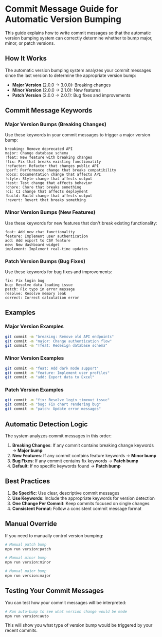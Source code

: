 # Commit Message Guide for Automatic Version Bumping

This guide explains how to write commit messages so that the automatic version bumping system can correctly determine whether to bump major, minor, or patch versions.

## How It Works

The automatic version bumping system analyzes your commit messages since the last version to determine the appropriate version bump:

- **Major Version** (2.0.0 → 3.0.0): Breaking changes
- **Minor Version** (2.0.0 → 2.1.0): New features
- **Patch Version** (2.0.0 → 2.0.1): Bug fixes and improvements

## Commit Message Keywords

### Major Version Bumps (Breaking Changes)
Use these keywords in your commit messages to trigger a major version bump:

```
breaking: Remove deprecated API
major: Change database schema
!feat: New feature with breaking changes
!fix: Fix that breaks existing functionality
!refactor: Refactor that changes public API
!perf: Performance change that breaks compatibility
!docs: Documentation change that affects API
!style: Style change that affects output
!test: Test change that affects behavior
!chore: Chore that breaks something
!ci: CI change that affects deployment
!build: Build change that affects output
!revert: Revert that breaks something
```

### Minor Version Bumps (New Features)
Use these keywords for new features that don't break existing functionality:

```
feat: Add new chat functionality
feature: Implement user authentication
add: Add export to CSV feature
new: New dashboard widget
implement: Implement real-time updates
```

### Patch Version Bumps (Bug Fixes)
Use these keywords for bug fixes and improvements:

```
fix: Fix login bug
bug: Resolve data loading issue
patch: Fix typo in error message
resolve: Resolve memory leak
correct: Correct calculation error
```

## Examples

### Major Version Examples
```bash
git commit -m "breaking: Remove old API endpoints"
git commit -m "major: Change authentication flow"
git commit -m "!feat: Redesign database schema"
```

### Minor Version Examples
```bash
git commit -m "feat: Add dark mode support"
git commit -m "feature: Implement user profiles"
git commit -m "add: Export data to Excel"
```

### Patch Version Examples
```bash
git commit -m "fix: Resolve login timeout issue"
git commit -m "bug: Fix chart rendering bug"
git commit -m "patch: Update error messages"
```

## Automatic Detection Logic

The system analyzes commit messages in this order:

1. **Breaking Changes**: If any commit contains breaking change keywords → **Major bump**
2. **New Features**: If any commit contains feature keywords → **Minor bump**
3. **Bug Fixes**: If any commit contains fix keywords → **Patch bump**
4. **Default**: If no specific keywords found → **Patch bump**

## Best Practices

1. **Be Specific**: Use clear, descriptive commit messages
2. **Use Keywords**: Include the appropriate keywords for version detection
3. **One Change Per Commit**: Keep commits focused on single changes
4. **Consistent Format**: Follow a consistent commit message format

## Manual Override

If you need to manually control version bumping:

```bash
# Manual patch bump
npm run version:patch

# Manual minor bump
npm run version:minor

# Manual major bump
npm run version:major
```

## Testing Your Commit Messages

You can test how your commit messages will be interpreted:

```bash
# Run auto-bump to see what version change would be made
npm run version:auto
```

This will show you what type of version bump would be triggered by your recent commits. 